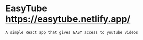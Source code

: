 # EasyTube https://easytube.netlify.app/

```
A simple React app that gives EASY access to youtube videos

```
